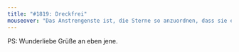 ```yaml
---
title: "#1819: Dreckfrei"
mouseover: "Das Anstrengenste ist, die Sterne so anzuordnen, dass sie einigermaßen zufällig aussehen und sich nicht mit Mustern und Linien verbinden."
---
```


PS:
Wunderliebe Grüße an eben jene.

